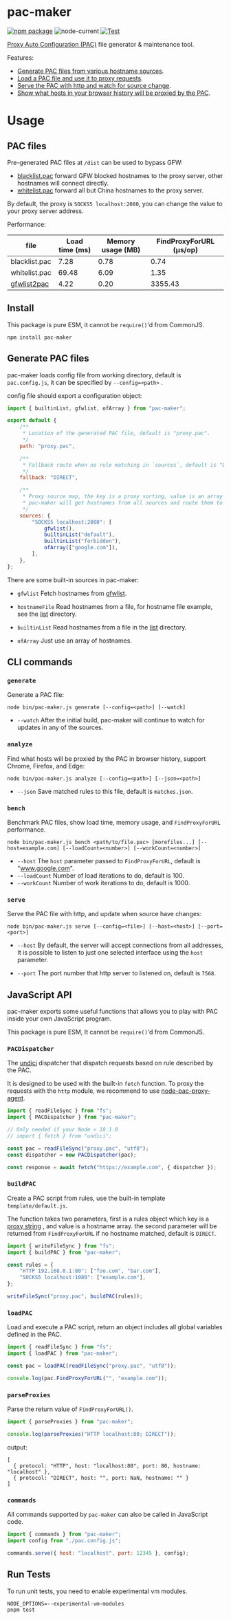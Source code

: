 # pac-maker

[![npm package](https://img.shields.io/npm/v/pac-maker.svg)](https://npmjs.com/package/pac-maker)
![node-current](https://img.shields.io/node/v/pac-maker)
[![Test](https://github.com/Kaciras/pac-maker/actions/workflows/test.yml/badge.svg)](https://github.com/Kaciras/pac-maker/actions/workflows/test.yml)

[Proxy Auto Configuration (PAC)](https://developer.mozilla.org/en-US/docs/Web/HTTP/Proxy_servers_and_tunneling/Proxy_Auto-Configuration_PAC_file)
file generator & maintenance tool.

Features:

* [Generate PAC files from various hostname sources](#generate-pac-files).
* [Load a PAC file and use it to proxy requests](#PACDispatcher).
* [Serve the PAC with http and watch for source change](#serve).
* [Show what hosts in your browser history will be proxied by the PAC](#analyze).

# Usage

## PAC files

Pre-generated PAC files at `/dist` can be used to bypass GFW:

* [blacklist.pac](https://raw.githubusercontent.com/Kaciras/pac-maker/master/dist/blacklist.pac) forward GFW blocked hostnames to the proxy server, other hostnames will connect directly.
* [whitelist.pac](https://raw.githubusercontent.com/Kaciras/pac-maker/master/dist/whitelist.pac) forward all but China hostnames to the proxy server.

By default, the proxy is `SOCKS5 localhost:2080`, you can change the value to your proxy server address.

Performance:

| file                                                   | Load time (ms) | Memory usage (MB) | FindProxyForURL (μs/op) |
|--------------------------------------------------------|----------------|-------------------|-------------------------|
| blacklist.pac                                          | 7.28           | 0.78              | 0.74                    |
| whitelist.pac                                          | 69.48          | 6.09              | 1.35                    |
| [gfwlist2pac](https://github.com/petronny/gfwlist2pac) | 4.22           | 0.20              | 3355.43                 |

## Install

This package is pure ESM, it cannot be `require()`'d from CommonJS.

```shell
npm install pac-maker
```

## Generate PAC files

pac-maker loads config file from working directory, default is `pac.config.js`, it can be specified by `--config=<path>`
.

config file should export a configuration object:

```javascript
import { builtinList, gfwlist, ofArray } from "pac-maker";

export default {
	/**
	 * Location of the generated PAC file, default is "proxy.pac".
	 */
	path: "proxy.pac",

	/**
	 * Fallback route when no rule matching in `sources`, default is "DIRECT".
	 */
	fallback: "DIRECT",

	/**
	 * Proxy source map, the key is a proxy sorting, value is an array of HostnameSource.
	 * pac-maker will get hostnames from all sources and route them to the corresponding key.
	 */
	sources: {
		"SOCKS5 localhost:2080": [
			gfwlist(),
			builtinList("default"),
			builtinList("forbidden"),
			ofArray(["google.com"]),
		],
	},
};
```

There are some built-in sources in pac-maker:

* `gfwlist` Fetch hostnames from [gfwlist](https://github.com/gfwlist/gfwlist).

* `hostnameFile` Read hostnames from a file, for hostname file example, see
  the [list](https://github.com/Kaciras/pac-maker/tree/master/list) directory.

* `builtinList` Read hostnames from a file in the [list](https://github.com/Kaciras/pac-maker/tree/master/list)
  directory.

* `ofArray` Just use an array of hostnames.

## CLI commands

### `generate`

Generate a PAC file:

```shell
node bin/pac-maker.js generate [--config=<path>] [--watch]
```

* `--watch` After the initial build, pac-maker will continue to watch for updates in any of the sources.

### `analyze`

Find what hosts will be proxied by the PAC in browser history, support Chrome, Firefox, and Edge:

```shell
node bin/pac-maker.js analyze [--config=<path>] [--json=<path>]
```

* `--json` Save matched rules to this file, default is `matches.json`.

### `bench`

Benchmark PAC files, show load time, memory usage, and `FindProxyForURL` performance.

```shell
node bin/pac-maker.js bench <path/to/file.pac> [morefiles...] [--host=example.com] [--loadCount=<number>] [--workCount=<number>]
```

* `--host` The `host` parameter passed to `FindProxyForURL`, default is "www.google.com".
* `--loadCount` Number of load iterations to do, default is 100.
* `--workCount` Number of work iterations to do, default is 1000.

### `serve`

Serve the PAC file with http, and update when source have changes:

```shell
node bin/pac-maker.js serve [--config=<file>] [--host=<host>] [--port=<port>]
```

* `--host` By default, the server will accept connections from all addresses, It is possible to listen to just one
  selected interface using the `host` parameter.

* `--port` The port number that http server to listened on, default is `7568`.

## JavaScript API

pac-maker exports some useful functions that allows you to play with PAC inside your own JavaScript program.

This package is pure ESM, It cannot be `require()`'d from CommonJS.

### `PACDispatcher`

The [undici](https://github.com/nodejs/undici) dispatcher that dispatch requests based on rule described by the PAC. 

It is designed to be used with the built-in `fetch` function. To proxy the requests with the `http` module, we recommend to use [node-pac-proxy-agent](https://github.com/TooTallNate/node-pac-proxy-agent).

```javascript
import { readFileSync } from "fs";
import { PACDispatcher } from "pac-maker";

// Only needed if your Node < 18.1.0
// import { fetch } from "undici";

const pac = readFileSync("proxy.pac", "utf8");
const dispatcher = new PACDispatcher(pac);

const response = await fetch("https://example.com", { dispatcher });
```

### `buildPAC`

Create a PAC script from rules, use the built-in template `template/default.js`.

The function takes two parameters, first is a rules object which key is
a [proxy string](https://developer.mozilla.org/en-US/docs/Web/HTTP/Proxy_servers_and_tunneling/Proxy_Auto-Configuration_PAC_file#return_value_format)
, and value is a hostname array. the second parameter will be returned from `FindProxyForURL` if no hostname matched,
default is `DIRECT`.

```javascript
import { writeFileSync } from "fs";
import { buildPAC } from "pac-maker";

const rules = {
	"HTTP 192.168.0.1:80": ["foo.com", "bar.com"],
	"SOCKS5 localhost:1080": ["example.com"],
};

writeFileSync("proxy.pac", buildPAC(rules));
```

### `loadPAC`

Load and execute a PAC script, return an object includes all global variables defined in the PAC.

```javascript
import { readFileSync } from "fs";
import { loadPAC } from "pac-maker";

const pac = loadPAC(readFileSync("proxy.pac", "utf8"));

console.log(pac.FindProxyForURL("", "example.com"));
```

### `parseProxies`

Parse the return value of `FindProxyForURL()`.

```javascript
import { parseProxies } from "pac-maker";

console.log(parseProxies("HTTP localhost:80; DIRECT"));
```

output:

```
[
  { protocol: "HTTP", host: "localhost:80", port: 80, hostname: "localhost" },
  { protocol: "DIRECT", host: "", port: NaN, hostname: "" }
]
```

### `commands`

All commands supported by `pac-maker` can also be called in JavaScript code.

```javascript
import { commands } from "pac-maker";
import config from "./pac.config.js";

commands.serve({ host: "localhost", port: 12345 }, config);
```

## Run Tests

To run unit tests, you need to enable experimental vm modules.

```shell
NODE_OPTIONS=--experimental-vm-modules
pnpm test
```
